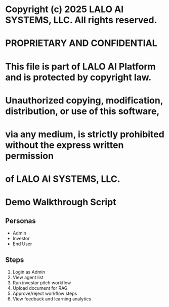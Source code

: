 # Copyright (c) 2025 LALO AI SYSTEMS, LLC. All rights reserved.
#
# PROPRIETARY AND CONFIDENTIAL
#
# This file is part of LALO AI Platform and is protected by copyright law.
# Unauthorized copying, modification, distribution, or use of this software,
# via any medium, is strictly prohibited without the express written permission
# of LALO AI SYSTEMS, LLC.
#

# Demo Walkthrough Script

## Personas
- Admin
- Investor
- End User

## Steps
1. Login as Admin
2. View agent list
3. Run investor pitch workflow
4. Upload document for RAG
5. Approve/reject workflow steps
6. View feedback and learning analytics
